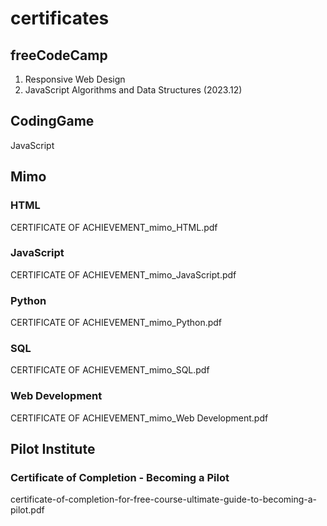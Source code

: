 # certificates

## freeCodeCamp
1. Responsive Web Design
2. JavaScript Algorithms and Data Structures (2023.12)
 
## CodingGame
 JavaScript

## Mimo

### HTML 
 CERTIFICATE OF ACHIEVEMENT_mimo_HTML.pdf
### JavaScript
 CERTIFICATE OF ACHIEVEMENT_mimo_JavaScript.pdf
### Python
 CERTIFICATE OF ACHIEVEMENT_mimo_Python.pdf
### SQL
 CERTIFICATE OF ACHIEVEMENT_mimo_SQL.pdf
### Web Development
 CERTIFICATE OF ACHIEVEMENT_mimo_Web Development.pdf

## Pilot Institute

### Certificate of Completion - Becoming a Pilot
 certificate-of-completion-for-free-course-ultimate-guide-to-becoming-a-pilot.pdf
